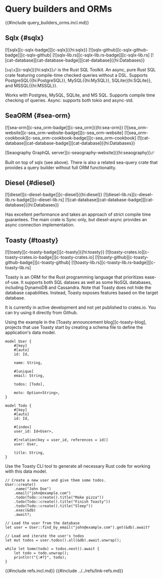 # Query builders and ORMs

{{#include query_builders_orms.incl.md}}

## Sqlx {#sqlx}

[![sqlx][c-sqlx-badge]][c-sqlx]{{hi:sqlx}}  [![sqlx-github][c-sqlx-github-badge]][c-sqlx-github] [![sqlx-lib.rs][c-sqlx-lib.rs-badge]][c-sqlx-lib.rs] [![cat-database][cat-database-badge]][cat-database]{{hi:Databases}}

[`sqlx`][c-sqlx]{{hi:sqlx}}⮳ is the Rust SQL Toolkit. An async, pure Rust SQL crate featuring compile-time checked queries without a DSL. Supports PostgreSQL{{hi:PostgreSQL}}, MySQL{{hi:MySQL}}, SQLite{{hi:SQLite}}, and MSSQL{{hi:MSSQL}}.

Works with Postgres, MySQL, SQLite, and MS SQL.
Supports compile time checking of queries. Async: supports both tokio and async-std.

## SeaORM {#sea-orm}

[![sea-orm][c-sea_orm-badge]][c-sea_orm]{{hi:sea-orm}}  [![sea_orm-website][c-sea_orm-website-badge]][c-sea_orm-website] [![sea_orm-cookbook][c-sea_orm-cookbook-badge]][c-sea_orm-cookbook] [![cat-database][cat-database-badge]][cat-database]{{hi:Databases}}

[Seaography GraphQL server][c-seaography-website]{{hi:seaography}}⮳

Built on top of sqlx (see above). There is also a related sea-query crate that provides a query builder without full ORM functionality.

## Diesel {#diesel}

[![diesel][c-diesel-badge]][c-diesel]{{hi:diesel}}  [![diesel-lib.rs][c-diesel-lib.rs-badge]][c-diesel-lib.rs] [![cat-database][cat-database-badge]][cat-database]{{hi:Databases}}

Has excellent performance and takes an approach of strict compile time guarantees. The main crate is Sync only, but diesel-async provides an async connection implementation.

## Toasty {#toasty}

[![toasty][c-toasty-badge]][c-toasty]{{hi:toasty}}
[![toasty-crates.io][c-toasty-crates.io-badge]][c-toasty-crates.io]
[![toasty-github][c-toasty-github-badge]][c-toasty-github]
[![toasty-lib.rs][c-toasty-lib.rs-badge]][c-toasty-lib.rs]

Toasty is an ORM for the Rust programming language that prioritizes ease-of-use. It supports both SQL datases as well as some NoSQL databases, including DynamoDB and Cassandra. Note that Toasty does not hide the database capabilities. Instead, Toasty exposes features based on the target database.

It is currently in active development and not yet published to crates.io. You can try using it directly from Github.

Using the example in the [Toasty announcement blog][c-toasty-blog], projects that use Toasty start by creating a schema file to define the application's data model.

```text
model User {
    #[key]
    #[auto]
    id: Id,

    name: String,

    #[unique]
    email: String,

    todos: [Todo],

    moto: Option<String>,
}

model Todo {
    #[key]
    #[auto]
    id: Id,

    #[index]
    user_id: Id<User>,

    #[relation(key = user_id, references = id)]
    user: User,

    title: String,
}
```

Use the Toasty CLI tool to generate all necessary Rust code for working with this data model.

```rust,editable,ignore
// Create a new user and give them some todos.
User::create()
    .name("John Doe")
    .email("john@example.com")
    .todo(Todo::create().title("Make pizza"))
    .todo(Todo::create().title("Finish Toasty"))
    .todo(Todo::create().title("Sleep"))
    .exec(&db)
    .await?;

// Load the user from the database
let user = User::find_by_email("john@example.com").get(&db).await?

// Load and iterate the user's todos
let mut todos = user.todos().all(&db).await.unwrap();

while let Some(todo) = todos.next().await {
    let todo = todo.unwrap();
    println!("{:#?}", todo);
}
```

{{#include refs.incl.md}}
{{#include ../../refs/link-refs.md}}

<div class="hidden">
</div>
